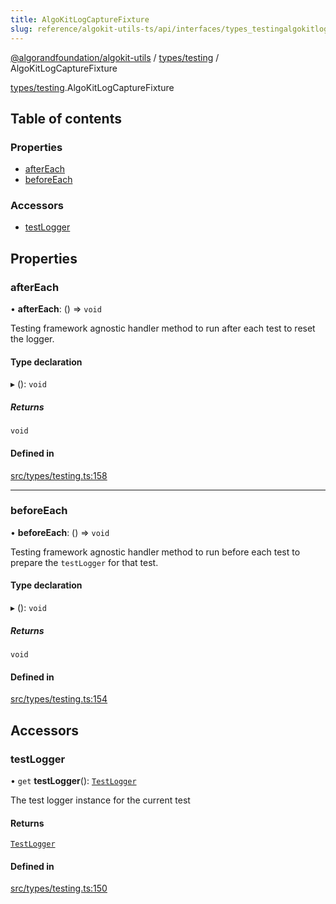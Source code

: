 ```yaml
---
title: AlgoKitLogCaptureFixture
slug: reference/algokit-utils-ts/api/interfaces/types_testingalgokitlogcapturefixture
---
```

[@algorandfoundation/algokit-utils](/reference/algokit-utils-ts/api/overview) / [types/testing](/reference/algokit-utils-ts/api/modules/types_testing/) / AlgoKitLogCaptureFixture



[types/testing](/reference/algokit-utils-ts/api/modules/types_testing/).AlgoKitLogCaptureFixture

## Table of contents

### Properties

- [afterEach](#aftereach)
- [beforeEach](#beforeeach)

### Accessors

- [testLogger](#testlogger)

## Properties

### afterEach

• **afterEach**: () => `void`

Testing framework agnostic handler method to run after each test to reset the logger.

#### Type declaration

▸ (): `void`

##### Returns

`void`

#### Defined in

[src/types/testing.ts:158](https://github.com/algorandfoundation/algokit-utils-ts/blob/main/src/types/testing.ts#L158)

___

### beforeEach

• **beforeEach**: () => `void`

Testing framework agnostic handler method to run before each test to prepare the `testLogger` for that test.

#### Type declaration

▸ (): `void`

##### Returns

`void`

#### Defined in

[src/types/testing.ts:154](https://github.com/algorandfoundation/algokit-utils-ts/blob/main/src/types/testing.ts#L154)

## Accessors

### testLogger

• `get` **testLogger**(): [`TestLogger`](/reference/algokit-utils-ts/api/classes/testingtestlogger/)

The test logger instance for the current test

#### Returns

[`TestLogger`](/reference/algokit-utils-ts/api/classes/testingtestlogger/)

#### Defined in

[src/types/testing.ts:150](https://github.com/algorandfoundation/algokit-utils-ts/blob/main/src/types/testing.ts#L150)